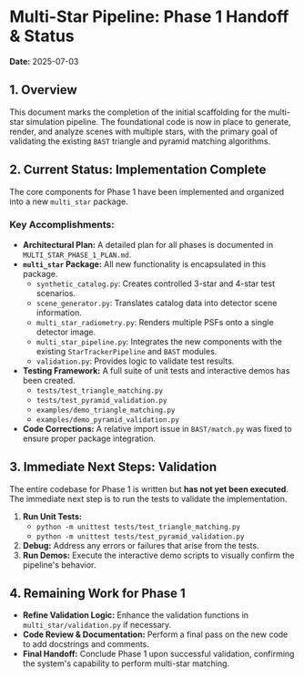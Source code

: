 # Multi-Star Pipeline: Phase 1 Handoff & Status

**Date:** 2025-07-03

## 1. Overview

This document marks the completion of the initial scaffolding for the multi-star simulation pipeline. The foundational code is now in place to generate, render, and analyze scenes with multiple stars, with the primary goal of validating the existing `BAST` triangle and pyramid matching algorithms.

## 2. Current Status: **Implementation Complete**

The core components for Phase 1 have been implemented and organized into a new `multi_star` package.

### Key Accomplishments:
- **Architectural Plan:** A detailed plan for all phases is documented in `MULTI_STAR_PHASE_1_PLAN.md`.
- **`multi_star` Package:** All new functionality is encapsulated in this package.
  - `synthetic_catalog.py`: Creates controlled 3-star and 4-star test scenarios.
  - `scene_generator.py`: Translates catalog data into detector scene information.
  - `multi_star_radiometry.py`: Renders multiple PSFs onto a single detector image.
  - `multi_star_pipeline.py`: Integrates the new components with the existing `StarTrackerPipeline` and `BAST` modules.
  - `validation.py`: Provides logic to validate test results.
- **Testing Framework:** A full suite of unit tests and interactive demos has been created.
  - `tests/test_triangle_matching.py`
  - `tests/test_pyramid_validation.py`
  - `examples/demo_triangle_matching.py`
  - `examples/demo_pyramid_validation.py`
- **Code Corrections:** A relative import issue in `BAST/match.py` was fixed to ensure proper package integration.

## 3. Immediate Next Steps: **Validation**

The entire codebase for Phase 1 is written but **has not yet been executed**. The immediate next step is to run the tests to validate the implementation.

1.  **Run Unit Tests:**
    -   `python -m unittest tests/test_triangle_matching.py`
    -   `python -m unittest tests/test_pyramid_validation.py`
2.  **Debug:** Address any errors or failures that arise from the tests.
3.  **Run Demos:** Execute the interactive demo scripts to visually confirm the pipeline's behavior.

## 4. Remaining Work for Phase 1

- **Refine Validation Logic:** Enhance the validation functions in `multi_star/validation.py` if necessary.
- **Code Review & Documentation:** Perform a final pass on the new code to add docstrings and comments.
- **Final Handoff:** Conclude Phase 1 upon successful validation, confirming the system's capability to perform multi-star matching.